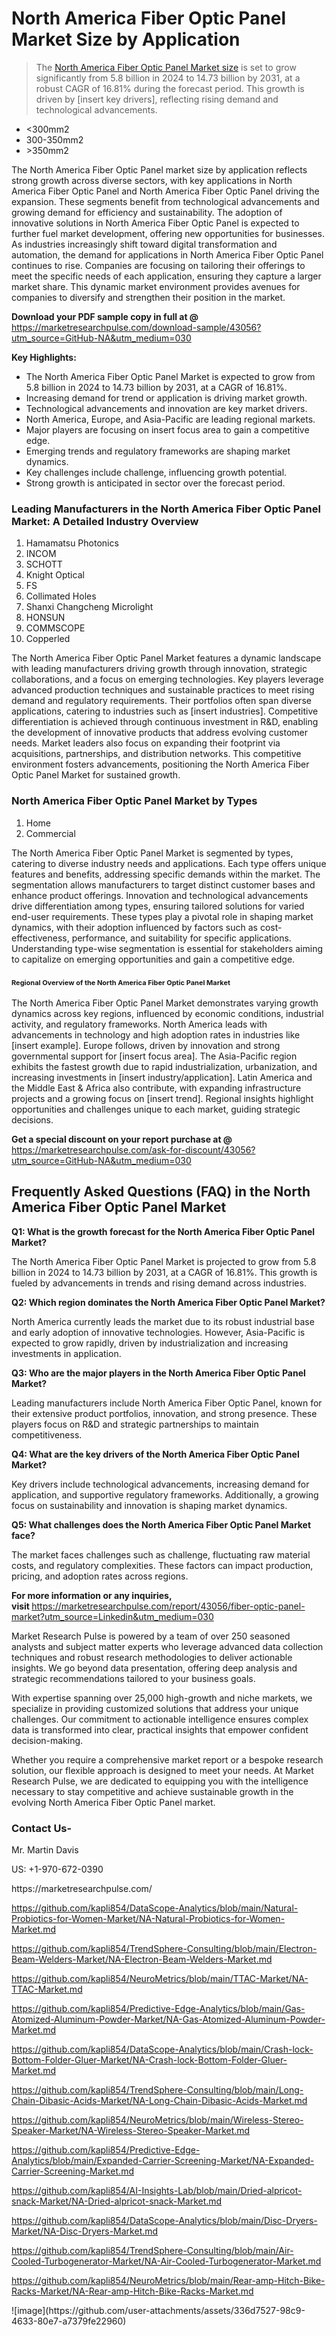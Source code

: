 <h1>North America Fiber Optic Panel Market&nbsp;Size by Application</h1><blockquote><p>The <a href="https://marketresearchpulse.com/download-sample/43056?utm_source=GitHub-NA&amp;utm_medium=030">North America Fiber Optic Panel Market size</a> is set to grow significantly from 5.8 billion in 2024 to 14.73 billion by 2031, at a robust CAGR of 16.81% during the forecast period. This growth is driven by [insert key drivers], reflecting rising demand and technological advancements.</p></blockquote><ul><li><300mm2<li> 300-350mm2<li> >350mm2</li></ul><p>The North America Fiber Optic Panel market size by application reflects strong growth across diverse sectors, with key applications in North America Fiber Optic Panel and North America Fiber Optic Panel driving the expansion. These segments benefit from technological advancements and growing demand for efficiency and sustainability. The adoption of innovative solutions in North America Fiber Optic Panel is expected to further fuel market development, offering new opportunities for businesses. As industries increasingly shift toward digital transformation and automation, the demand for applications in North America Fiber Optic Panel continues to rise. Companies are focusing on tailoring their offerings to meet the specific needs of each application, ensuring they capture a larger market share. This dynamic market environment provides avenues for companies to diversify and strengthen their position in the market.</p><p><strong>Download your PDF sample copy in full at @ </strong><a href="https://marketresearchpulse.com/download-sample/43056?utm_source=GitHub-NA&amp;utm_medium=030">https://marketresearchpulse.com/download-sample/43056?utm_source=GitHub-NA&amp;utm_medium=030</a></p><p><strong>Key Highlights: </strong></p><ul><li>The North America Fiber Optic Panel Market is expected to grow from 5.8 billion in 2024 to 14.73 billion by 2031, at a CAGR of 16.81%.</li><li>Increasing demand for trend or application is driving market growth.</li><li>Technological advancements and innovation are key market drivers.</li><li>North America, Europe, and Asia-Pacific are leading regional markets.</li><li>Major players are focusing on insert focus area to gain a competitive edge.</li><li>Emerging trends and regulatory frameworks are shaping market dynamics.</li><li>Key challenges include challenge, influencing growth potential.</li><li>Strong growth is anticipated in sector over the forecast period.</li></ul><h3>Leading Manufacturers in the North America Fiber Optic Panel Market: A Detailed Industry Overview</h3><ol><li>Hamamatsu Photonics</li><li>INCOM</li><li>SCHOTT</li><li>Knight Optical</li><li>FS</li><li>Collimated Holes</li><li>Shanxi Changcheng Microlight</li><li>HONSUN</li><li>COMMSCOPE</li><li>Copperled</li></ol><div class="flex max-w-full flex-col flex-grow"><div class="min-h-8 text-message flex w-full flex-col items-end gap-2 whitespace-normal break-words [.text-message+&amp;]:mt-5" dir="auto" data-message-author-role="assistant" data-message-id="fd8432e4-4910-450d-b182-61b7bfb0a01f" data-message-model-slug="gpt-4o"><div class="flex w-full flex-col gap-1 empty:hidden first:pt-[3px]"><div class="markdown prose w-full break-words dark:prose-invert light"><p>The North America Fiber Optic Panel Market features a dynamic landscape with leading manufacturers driving growth through innovation, strategic collaborations, and a focus on emerging technologies. Key players leverage advanced production techniques and sustainable practices to meet rising demand and regulatory requirements. Their portfolios often span diverse applications, catering to industries such as [insert industries]. Competitive differentiation is achieved through continuous investment in R&amp;D, enabling the development of innovative products that address evolving customer needs. Market leaders also focus on expanding their footprint via acquisitions, partnerships, and distribution networks. This competitive environment fosters advancements, positioning the North America Fiber Optic Panel Market for sustained growth.</p></div></div></div></div><h3>North America Fiber Optic Panel Market by Types</h3><ol><li>Home<li> Commercial</li></ol><div class="flex max-w-full flex-col flex-grow"><div class="min-h-8 text-message flex w-full flex-col items-end gap-2 whitespace-normal break-words [.text-message+&amp;]:mt-5" dir="auto" data-message-author-role="assistant" data-message-id="084470be-0bb7-4664-bddf-5156b4f41249" data-message-model-slug="gpt-4o-mini"><div class="flex w-full flex-col gap-1 empty:hidden first:pt-[3px]"><div class="markdown prose w-full break-words dark:prose-invert light"><p>The North America Fiber Optic Panel Market is segmented by types, catering to diverse industry needs and applications. Each type offers unique features and benefits, addressing specific demands within the market. The segmentation allows manufacturers to target distinct customer bases and enhance product offerings. Innovation and technological advancements drive differentiation among types, ensuring tailored solutions for varied end-user requirements. These types play a pivotal role in shaping market dynamics, with their adoption influenced by factors such as cost-effectiveness, performance, and suitability for specific applications. Understanding type-wise segmentation is essential for stakeholders aiming to capitalize on emerging opportunities and gain a competitive edge.</p></div></div></div></div><h3><span style="font-size: 11px;">Regional Overview of the North America Fiber Optic Panel Market</span></h3><div class="flex max-w-full flex-col flex-grow"><div class="min-h-8 text-message flex w-full flex-col items-end gap-2 whitespace-normal break-words [.text-message+&amp;]:mt-5" dir="auto" data-message-author-role="assistant" data-message-id="e9038762-ce64-4e30-91c9-9bd413514231" data-message-model-slug="gpt-4o-mini"><div class="flex w-full flex-col gap-1 empty:hidden first:pt-[3px]"><div class="markdown prose w-full break-words dark:prose-invert light"><p>The North America Fiber Optic Panel Market demonstrates varying growth dynamics across key regions, influenced by economic conditions, industrial activity, and regulatory frameworks. North America leads with advancements in technology and high adoption rates in industries like [insert example]. Europe follows, driven by innovation and strong governmental support for [insert focus area]. The Asia-Pacific region exhibits the fastest growth due to rapid industrialization, urbanization, and increasing investments in [insert industry/application]. Latin America and the Middle East &amp; Africa also contribute, with expanding infrastructure projects and a growing focus on [insert trend]. Regional insights highlight opportunities and challenges unique to each market, guiding strategic decisions.</p></div></div></div></div><p><strong>Get a special discount on your report purchase at @ </strong><a href="https://marketresearchpulse.com/ask-for-discount/43056?utm_source=GitHub-NA&amp;utm_medium=030">https://marketresearchpulse.com/ask-for-discount/43056?utm_source=GitHub-NA&amp;utm_medium=030</a></p><h2>Frequently Asked Questions (FAQ) in the North America Fiber Optic Panel Market</h2><p><strong>Q1: What is the growth forecast for the North America Fiber Optic Panel Market?</strong></p><p>The North America Fiber Optic Panel Market is projected to grow from 5.8 billion in 2024 to 14.73 billion by 2031, at a CAGR of 16.81%. This growth is fueled by advancements in trends and rising demand across industries.</p><p><strong>Q2: Which region dominates the North America Fiber Optic Panel Market?</strong></p><p>North America currently leads the market due to its robust industrial base and early adoption of innovative technologies. However, Asia-Pacific is expected to grow rapidly, driven by industrialization and increasing investments in application.</p><p><strong>Q3: Who are the major players in the North America Fiber Optic Panel Market?</strong></p><p>Leading manufacturers include North America Fiber Optic Panel, known for their extensive product portfolios, innovation, and strong presence. These players focus on R&amp;D and strategic partnerships to maintain competitiveness.</p><p><strong>Q4: What are the key drivers of the North America Fiber Optic Panel Market?</strong></p><p>Key drivers include technological advancements, increasing demand for application, and supportive regulatory frameworks. Additionally, a growing focus on sustainability and innovation is shaping market dynamics.</p><p><strong>Q5: What challenges does the North America Fiber Optic Panel Market face?</strong></p><p>The market faces challenges such as challenge, fluctuating raw material costs, and regulatory complexities. These factors can impact production, pricing, and adoption rates across regions.</p><p><strong>For more information or any inquiries, visit&nbsp;</strong><a href="https://marketresearchpulse.com/report/43056/fiber-optic-panel-market?utm_source=Linkedin&utm_medium=030">https://marketresearchpulse.com/report/43056/fiber-optic-panel-market?utm_source=Linkedin&utm_medium=030</a></p><p>Market Research Pulse is powered by a team of over 250 seasoned analysts and subject matter experts who leverage advanced data collection techniques and robust research methodologies to deliver actionable insights. We go beyond data presentation, offering deep analysis and strategic recommendations tailored to your business goals.</p><p>With expertise spanning over 25,000 high-growth and niche markets, we specialize in providing customized solutions that address your unique challenges. Our commitment to actionable intelligence ensures complex data is transformed into clear, practical insights that empower confident decision-making.</p><p>Whether you require a comprehensive market report or a bespoke research solution, our flexible approach is designed to meet your needs. At Market Research Pulse, we are dedicated to equipping you with the intelligence necessary to stay competitive and achieve sustainable growth in the evolving North America Fiber Optic Panel market.</p><h3><strong>Contact Us-</strong></h3><p>Mr. Martin Davis</p><p>US: +1-970-672-0390</p><p>https://marketresearchpulse.com/</p><p><a href="https://github.com/kapli854/DataScope-Analytics/blob/main/Natural-Probiotics-for-Women-Market/NA-Natural-Probiotics-for-Women-Market.md">https://github.com/kapli854/DataScope-Analytics/blob/main/Natural-Probiotics-for-Women-Market/NA-Natural-Probiotics-for-Women-Market.md</a></p><p><a href="https://github.com/kapli854/TrendSphere-Consulting/blob/main/Electron-Beam-Welders-Market/NA-Electron-Beam-Welders-Market.md">https://github.com/kapli854/TrendSphere-Consulting/blob/main/Electron-Beam-Welders-Market/NA-Electron-Beam-Welders-Market.md</a></p><p><a href="https://github.com/kapli854/NeuroMetrics/blob/main/TTAC-Market/NA-TTAC-Market.md">https://github.com/kapli854/NeuroMetrics/blob/main/TTAC-Market/NA-TTAC-Market.md</a></p><p><a href="https://github.com/kapli854/Predictive-Edge-Analytics/blob/main/Gas-Atomized-Aluminum-Powder-Market/NA-Gas-Atomized-Aluminum-Powder-Market.md">https://github.com/kapli854/Predictive-Edge-Analytics/blob/main/Gas-Atomized-Aluminum-Powder-Market/NA-Gas-Atomized-Aluminum-Powder-Market.md</a></p><p><a href="https://github.com/kapli854/DataScope-Analytics/blob/main/Crash-lock-Bottom-Folder-Gluer-Market/NA-Crash-lock-Bottom-Folder-Gluer-Market.md">https://github.com/kapli854/DataScope-Analytics/blob/main/Crash-lock-Bottom-Folder-Gluer-Market/NA-Crash-lock-Bottom-Folder-Gluer-Market.md</a></p><p><a href="https://github.com/kapli854/TrendSphere-Consulting/blob/main/Long-Chain-Dibasic-Acids-Market/NA-Long-Chain-Dibasic-Acids-Market.md">https://github.com/kapli854/TrendSphere-Consulting/blob/main/Long-Chain-Dibasic-Acids-Market/NA-Long-Chain-Dibasic-Acids-Market.md</a></p><p><a href="https://github.com/kapli854/NeuroMetrics/blob/main/Wireless-Stereo-Speaker-Market/NA-Wireless-Stereo-Speaker-Market.md">https://github.com/kapli854/NeuroMetrics/blob/main/Wireless-Stereo-Speaker-Market/NA-Wireless-Stereo-Speaker-Market.md</a></p><p><a href="https://github.com/kapli854/Predictive-Edge-Analytics/blob/main/Expanded-Carrier-Screening-Market/NA-Expanded-Carrier-Screening-Market.md">https://github.com/kapli854/Predictive-Edge-Analytics/blob/main/Expanded-Carrier-Screening-Market/NA-Expanded-Carrier-Screening-Market.md</a></p><p><a href="https://github.com/kapli854/AI-Insights-Lab/blob/main/Dried-alpricot-snack-Market/NA-Dried-alpricot-snack-Market.md">https://github.com/kapli854/AI-Insights-Lab/blob/main/Dried-alpricot-snack-Market/NA-Dried-alpricot-snack-Market.md</a></p><p><a href="https://github.com/kapli854/DataScope-Analytics/blob/main/Disc-Dryers-Market/NA-Disc-Dryers-Market.md">https://github.com/kapli854/DataScope-Analytics/blob/main/Disc-Dryers-Market/NA-Disc-Dryers-Market.md</a></p><p><a href="https://github.com/kapli854/TrendSphere-Consulting/blob/main/Air-Cooled-Turbogenerator-Market/NA-Air-Cooled-Turbogenerator-Market.md">https://github.com/kapli854/TrendSphere-Consulting/blob/main/Air-Cooled-Turbogenerator-Market/NA-Air-Cooled-Turbogenerator-Market.md</a></p><p><a href="https://github.com/kapli854/NeuroMetrics/blob/main/Rear-amp-Hitch-Bike-Racks-Market/NA-Rear-amp-Hitch-Bike-Racks-Market.md">https://github.com/kapli854/NeuroMetrics/blob/main/Rear-amp-Hitch-Bike-Racks-Market/NA-Rear-amp-Hitch-Bike-Racks-Market.md</a></p>
![image](https://github.com/user-attachments/assets/336d7527-98c9-4633-80e7-a7379fe22960)
